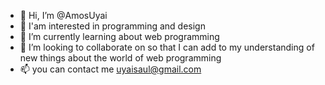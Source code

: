 - 👋 Hi, I’m @AmosUyai
- 👀 I'am interested in programming and design
- 🌱 I’m currently learning about web programming
- 💞️ I’m looking to collaborate on so that I can add to my understanding of new things about the world of web programming
- 📫 you can contact me uyaisaul@gmail.com


<!---
AmosUyai/AmosUyai is a ✨ special ✨ repository because its `README.md` (this file) appears on your GitHub profile.
You can click the Preview link to take a look at your changes.
--->
